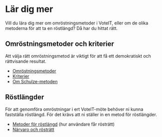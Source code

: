 # Lär dig mer

Vill du lära dig mer om omröstningsmetoder i VoteIT, eller om de olika metoderna för att ta en röstlängd? Då har du hittat rätt.

## Omröstningsmetoder och kriterier

Att välja rätt omröstningsmetod är viktigt för att få ett demokratiskt och rättvisande resultat.

- [Omröstningsmetoder](omrostningsmetoder.md)
- [Kriterier](kriterier.md)
- [Om Schulze-metoden](schulze.md)

## Röstlängder

För att genomföra omröstningar i ert VoteIT-möte behöver ni kunna fastställa röstlängd. För det krävs att ni ställer in en metod för röstlängder.

- [Metoder för röstlängd](rostlangdsystem.md) (hur användare får rösträtt)
- [Närvaro och rösträtt](narvaro-rostratt.md)
